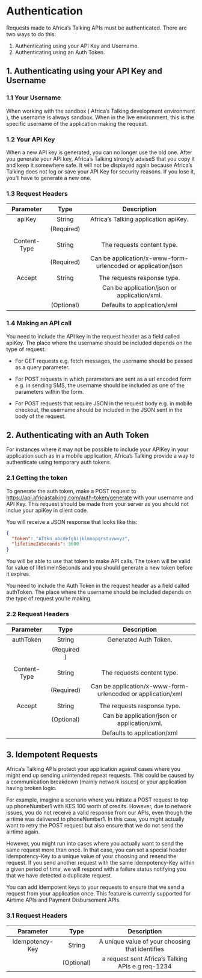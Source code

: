 # Authentication

Requests made to Africa’s Talking APIs must be authenticated. There are two ways to do this:

1. Authenticating using your API Key and Username.
2. Authenticating using an Auth Token.

## 1. Authenticating using your API Key and Username

### 1.1 Your Username

When working with the sandbox ( Africa’s Talking development environment ), the username is always sandbox. When in the live environment, this is the specific username of the application making the request.

### 1.2 Your API Key

When a new API key is generated, you can no longer use the old one. After you generate your API key, Africa’s Talking strongly adviseS that you copy it and keep it somewhere safe. It will not be displayed again because Africa’s Talking does not log or save your API Key for security reasons. If you lose it, you’ll have to generate a new one.

### 1.3 Request Headers

|  Parameter   |    Type    |                         Description                          |
| :----------: | :--------: | :----------------------------------------------------------: |
|    apiKey    |   String   |             Africa’s Talking application apiKey.             |
|              | (Required) |                                                              |
|              |            |                                                              |
| Content-Type |   String   |                  The requests content type.                  |
|              | (Required) | Can be application/x-www-form-urlencoded or application/json |
|              |            |                                                              |
|    Accept    |   String   |                 The requests response type.                  |
|              |            |         Can be application/json or application/xml.          |
|              | (Optional) |                 Defaults to application/xml                  |

### 1.4 Making an API call

You need to include the API key in the request header as a field called apiKey. The place where the username should be included depends on the type of request.

- For GET requests e.g. fetch messages, the username should be passed as a query parameter.

- For POST requests in which parameters are sent as a url encoded form e.g. in sending SMS, the username should be included as one of the parameters within the form.

- For POST requests that require JSON in the request body e.g. in mobile checkout, the username should be included in the JSON sent in the body of the request.

## 2. Authenticating with an Auth Token

For instances where it may not be possible to include your APIKey in your application such as in a mobile application, Africa’s Talking provide a way to authenticate using temporary auth tokens.

### 2.1 Getting the token

To generate the auth token, make a POST request to https://api.africastalking.com/auth-token/generate with your username and API Key. This request should be made from your server as you should not inclue your apiKey in client code.

You will receive a JSON response that looks like this:

```json
{
  "token": "ATtkn_abcdefghijklmnopqrstuvwxyz",
  "lifetimeInSeconds": 3600
}
```

You will be able to use that token to make API calls. The token will be valid for value of lifetimeInSeconds and you should generate a new token before it expires.

You need to include the Auth Token in the request header as a field called authToken. The place where the username should be included depends on the type of request you’re making.

### 2.2 Request Headers

|  Parameter   |    Type     |                         Description                         |
| :----------: | :---------: | :---------------------------------------------------------: |
|  authToken   |   String    |                    Generated Auth Token.                    |
|              | (Required ) |                                                             |
|              |             |                                                             |
| Content-Type |   String    |                 The requests content type.                  |
|              | (Required)  | Can be application/x-www-form-urlencoded or application/xml |
|              |             |                                                             |
|    Accept    |   String    |                 The requests response type.                 |
|              | (Optional)  |         Can be application/json or application/xml.         |
|              |             |                 Defaults to application/xml                 |

## 3. Idempotent Requests

Africa’s Talking APIs protect your application against cases where you might end up sending unintended repeat requests. This could be caused by a communication breakdown (mainly network issues) or your application having broken logic.

For example, imagine a scenario where you initiate a POST request to top up phoneNumber1 with KES 100 worth of credits. However, due to network issues, you do not receive a valid response from our APIs, even though the airtime was delivered to phoneNumber1. In this case, you might actually want to retry the POST request but also ensure that we do not send the airtime again.

However, you might run into cases where you actually want to send the same request more than once. In that case, you can set a special header Idempotency-Key to a unique value of your choosing and resend the request. If you send another request with the same Idempotency-Key within a given period of time, we will respond with a failure status notifying you that we have detected a duplicate request.

You can add idempotent keys to your requests to ensure that we send a request from your application once. This feature is currently supported for Airtime APIs and Payment Disbursement APIs.

### 3.1 Request Headers

|    Parameter    |    Type    |                    Description                    |
| :-------------: | :--------: | :-----------------------------------------------: |
| Idempotency-Key |   String   |  A unique value of your choosing that identifies  |
|                 | (Optional) | a request sent Africa’s Talking APIs e.g req-1234 |
